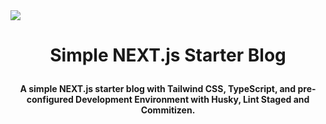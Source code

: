 <img src="https://og-image.vercel.app/**Simple%20NEXT%20Starter**%3Cbr%20%2F%3E%20_NEXT.js_%20starter%20project%20with%20Tailwind%20CSS.png?theme=dark&md=1&fontSize=100px&images=https%3A%2F%2Fassets.vercel.com%2Fimage%2Fupload%2Ffront%2Fassets%2Fdesign%2Fnextjs-white-logo.svg" />

# <p align="center">Simple NEXT.js Starter Blog</p>

<p align="center">
  <b>A simple NEXT.js starter blog with Tailwind CSS, TypeScript, and pre-configured Development Environment with Husky, Lint Staged and Commitizen.</b>
</p>
